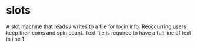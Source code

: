 # slots
A slot machine that reads / writes to a file for login info. Reoccurring users keep their coins and spin count. 
Text file is required to have a full line of text in line 1
